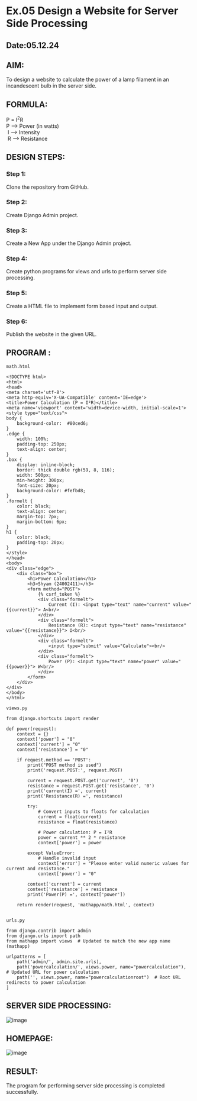# Ex.05 Design a Website for Server Side Processing
## Date:05.12.24

## AIM:
 To design a website to calculate the power of a lamp filament in an incandescent bulb in the server side. 


## FORMULA:
P = I<sup>2</sup>R
<br> P --> Power (in watts)
<br> I --> Intensity
<br> R --> Resistance

## DESIGN STEPS:

### Step 1:
Clone the repository from GitHub.

### Step 2:
Create Django Admin project.

### Step 3:
Create a New App under the Django Admin project.

### Step 4:
Create python programs for views and urls to perform server side processing.

### Step 5:
Create a HTML file to implement form based input and output.

### Step 6:
Publish the website in the given URL.

## PROGRAM :
```
math.html

<!DOCTYPE html>
<html>
<head>
<meta charset='utf-8'>
<meta http-equiv='X-UA-Compatible' content='IE=edge'>
<title>Power Calculation (P = I²R)</title>
<meta name='viewport' content='width=device-width, initial-scale=1'>
<style type="text/css">
body {
    background-color:  #80ced6;
}
.edge {
    width: 100%;
    padding-top: 250px;
    text-align: center;
}
.box {
    display: inline-block;
    border: thick double rgb(59, 8, 116);
    width: 500px;
    min-height: 300px;
    font-size: 20px;
    background-color: #fefbd8;
}
.formelt {
    color: black;
    text-align: center;
    margin-top: 7px;
    margin-bottom: 6px;
}
h1 {
    color: black;
    padding-top: 20px;
}
</style>
</head>
<body>
<div class="edge">
    <div class="box">
        <h1>Power Calculation</h1>
        <h3>Shyam (24002411)</h3>
        <form method="POST">
            {% csrf_token %}
            <div class="formelt">
                Current (I): <input type="text" name="current" value="{{current}}"> A<br/>
            </div>
            <div class="formelt">
                Resistance (R): <input type="text" name="resistance" value="{{resistance}}"> Ω<br/>
            </div>
            <div class="formelt">
                <input type="submit" value="Calculate"><br/>
            </div>
            <div class="formelt">
                Power (P): <input type="text" name="power" value="{{power}}"> W<br/>
            </div>
        </form>
    </div>
</div>
</body>
</html>

views.py

from django.shortcuts import render

def power(request):
    context = {}
    context['power'] = "0"
    context['current'] = "0"
    context['resistance'] = "0"

    if request.method == 'POST':
        print("POST method is used")
        print('request.POST:', request.POST)
        
        current = request.POST.get('current', '0') 
        resistance = request.POST.get('resistance', '0') 
        print('current(I) =', current)
        print('Resistance(R) =', resistance)
        
        try:
            # Convert inputs to floats for calculation
            current = float(current)
            resistance = float(resistance)
            
            # Power calculation: P = I²R
            power = current ** 2 * resistance
            context['power'] = power
            
        except ValueError:
            # Handle invalid input
            context['error'] = "Please enter valid numeric values for current and resistance."
            context['power'] = "0"
        
        context['current'] = current
        context['resistance'] = resistance
        print('Power(P) =', context['power'])

    return render(request, 'mathapp/math.html', context)


urls.py

from django.contrib import admin
from django.urls import path
from mathapp import views  # Updated to match the new app name (mathapp)

urlpatterns = [
    path('admin/', admin.site.urls),
    path('powercalculation/', views.power, name="powercalculation"),  # Updated URL for power calculation
    path('', views.power, name="powercalculationroot")  # Root URL redirects to power calculation
]
```

## SERVER SIDE PROCESSING:
![image](https://github.com/user-attachments/assets/6291bfc9-dde4-4494-aa59-340ca8a7ec56)


## HOMEPAGE:
![image](https://github.com/user-attachments/assets/485a38b0-7a81-41c6-ad5d-a23c356b6720)



## RESULT:
The program for performing server side processing is completed successfully.
